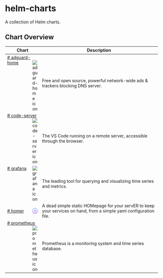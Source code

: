 # helm-charts
A collection of Helm charts.
## Chart Overview

| Chart | Description |
| ----- | ----------- |
| [# adguard-home <img src='https://raw.githubusercontent.com/edeedeeed/helm-charts/main/charts/adguard-home/icon.svg' alt='adguard-home icon' width='18px' align='right' loading='lazy'>](charts/adguard-home/) | Free and open source, powerful network-wide ads & trackers blocking DNS server. |
| [# code-server <img src='https://www.svgrepo.com/download/303535/visual-studio-code-logo.svg' alt='code-server icon' width='18px' align='right' loading='lazy'>](charts/code-server/) | The VS Code running on a remote server, accessible through the browser. |
| [# grafana <img src='https://docs.checkmk.com/latest/images/grafana_logo.png' alt='grafana icon' width='18px' align='right' loading='lazy'>](charts/grafana/) | The leading tool for querying and visualizing time series and metrics. |
| [# homer <img src='https://raw.githubusercontent.com/bastienwirtz/homer/5609315/public/assets/icons/logo.svg' alt='homer icon' width='18px' align='right' loading='lazy'>](charts/homer/) | A dead simple static HOMepage for your servER to keep your services on hand, from a simple yaml configuration file. |
| [# prometheus <img src='https://upload.wikimedia.org/wikipedia/commons/3/38/Prometheus_software_logo.svg' alt='prometheus icon' width='18px' align='right' loading='lazy'>](charts/prometheus/) | Prometheus is a monitoring system and time series database. |
